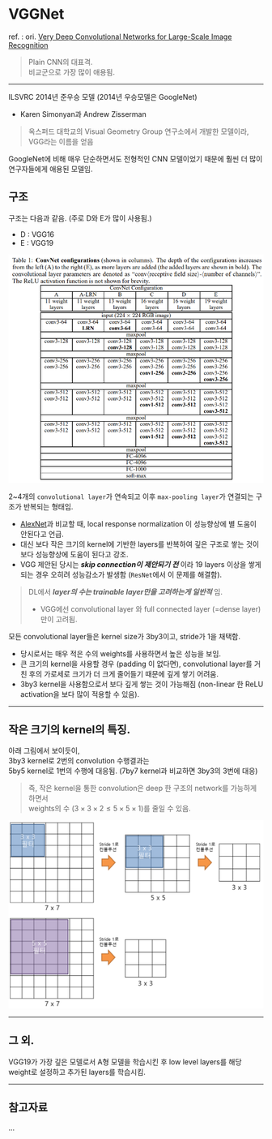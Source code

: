 # VGGNet

ref. : ori. [Very Deep Convolutional Networks for Large-Scale Image Recognition](https://arxiv.org/abs/1409.1556)

> Plain CNN의 대표격.  
> 비교군으로 가장 많이 애용됨.

---


ILSVRC 2014년 준우승 모델 (2014년 우승모델은 GoogleNet)

* Karen Simonyan과 Andrew Zisserman

> 옥스퍼드 대학교의 Visual Geometry Group 연구소에서 개발한 모델이라, VGG라는 이름을 얻음

GoogleNet에 비해 매우 단순하면서도 전형적인 CNN 모델이었기 때문에 훨씬 더 많이 연구자들에게 애용된 모델임.

## 구조 

구조는 다음과 같음.
(주로 D와 E가 많이 사용됨.)

* D : VGG16
* E : VGG19

![](./img/vgg.png)

2~4개의 `convolutional layer`가 연속되고 이후 `max-pooling layer`가 연결되는 구조가 반복되는 형태임.

* [AlexNet](./alexnet.md)과 비교할 때, local response normalization 이 성능향상에 별 도움이 안된다고 언급.
* 대신 보다 작은 크기의 kernel에 기반한 layers를 반복하여 깊은 구조로 쌓는 것이 보다 성능향상에 도움이 된다고 강조.
* VGG 제안된 당시는 ***skip connection이 제안되기 전*** 이라 19 layers 이상을 쌓게 되는 경우 오히려 성능감소가 발생함 (`ResNet`에서 이 문제를 해결함).

> DL에서 ***layer의 수는 trainable layer만을 고려하는게 일반적*** 임.  
> 
> * VGG에선 convolutional layer 와 full connected layer (=dense layer)만이 고려됨.

모든 convolutional layer들은 kernel size가 3by3이고, stride가 1을 채택함.

* 당시로서는 매우 적은 수의 weights를 사용하면서 높은 성능을 보임.
* 큰 크기의 kernel을 사용할 경우 (padding 이 없다면), convolutional layer를 거친 후의 가로세로 크기가 더 크게 줄어들기 때문에 깊게 쌓기 어려움.
* 3by3 kernel을 사용함으로서 보다 깊게 쌓는 것이 가능해짐 (non-linear 한 ReLU activation을 보다 많이 적용할 수 있음).

---

## 작은 크기의 kernel의 특징.

아래 그림에서 보이듯이,  
3by3 kernel로 2번의 convolution 수행결과는  
5by5 kernel로 1번의 수행에 대응됨.
(7by7 kernel과 비교하면 3by3의 3번에 대응)

> 즉, 작은 kernel을 통한 convolution은 deep 한 구조의 network를 가능하게 하면서  
> weights의 수 ($3\times3\times2 \le 5\times5\times1$)를 줄일 수 있음.

![](./img/vgg_kernel.png)

---

## 그 외.

VGG19가 가장 깊은 모델로서 A형 모델을 학습시킨 후 low level layers를 해당 weight로 설정하고 추가된 layers를 학습시킴.

---

## 참고자료

...
